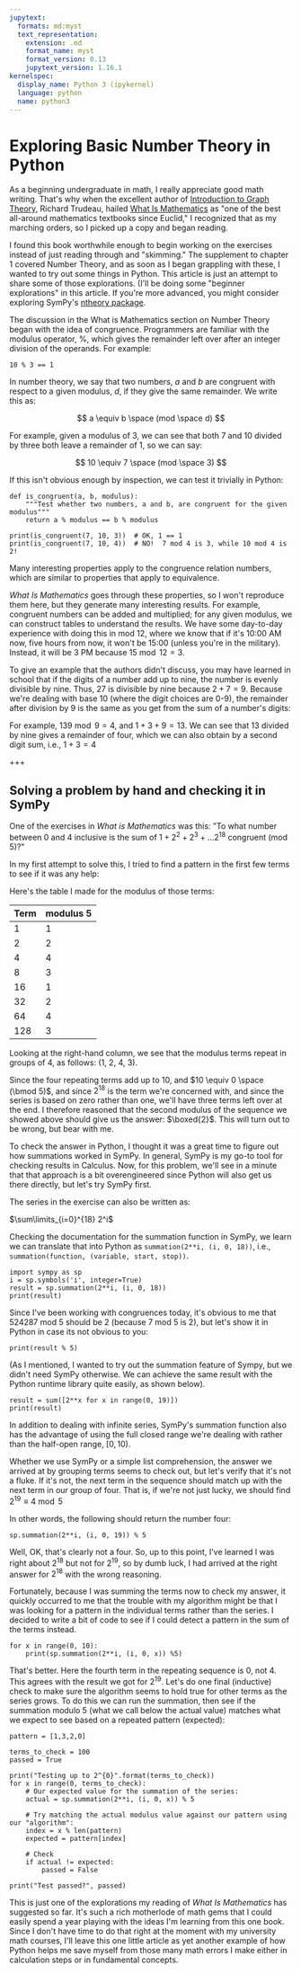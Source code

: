 ```yaml
---
jupytext:
  formats: md:myst
  text_representation:
    extension: .md
    format_name: myst
    format_version: 0.13
    jupytext_version: 1.16.1
kernelspec:
  display_name: Python 3 (ipykernel)
  language: python
  name: python3
---
```


# Exploring Basic Number Theory in Python


As a beginning undergraduate in math, I really appreciate good math writing. That's why when the excellent author of [Introduction to Graph Theory](https://www.amazon.com/Introduction-Graph-Theory-Dover-Mathematics/dp/0486678709), Richard Trudeau, hailed [What Is Mathematics](https://www.amazon.com/What-Mathematics-Elementary-Approach-Methods-ebook/dp/B000SEKHFG) as "one of the best all-around mathematics textbooks since Euclid," I recognized that as my marching orders, so I picked up a copy and began reading.

I found this book worthwhile enough to begin working on the exercises instead of just reading through and "skimming."  The supplement to chapter 1 covered Number Theory, and as soon as I began grappling with these, I wanted to try out some things in Python.  This article is just an attempt to share some of those explorations.  (I'll be doing some "beginner explorations" in this article.  If you're more advanced, you might consider exploring SymPy's [ntheory package](https://docs.sympy.org/latest/modules/ntheory.html).

The discussion in the What is Mathematics section on Number Theory began with the idea of congruence.  Programmers are familiar with the modulus operator, %, which gives the remainder left over after an integer division of the operands.  For example:

```{code-cell} ipython3
10 % 3 == 1
```

In number theory, we say that two numbers, $a$ and $b$ are congruent with respect to a given modulus, $d$, if they give the same remainder. We write this as:

$$ a \equiv b \space (mod \space d) $$

For example, given a modulus of 3, we can see that both 7 and 10 divided by three both leave a remainder of 1, so we can say:

$$ 10 \equiv 7 \space (mod \space 3) $$

If this isn't obvious enough by inspection, we can test it trivially in Python:

```{code-cell} ipython3
def is_congruent(a, b, modulus):
    """Test whether two numbers, a and b, are congruent for the given modulus"""
    return a % modulus == b % modulus

print(is_congruent(7, 10, 3))  # OK, 1 == 1
print(is_congruent(7, 10, 4))  # NO!  7 mod 4 is 3, while 10 mod 4 is 2!
```

Many interesting properties apply to the congruence relation numbers, which are similar to properties that apply to equivalence.

_What Is Mathematics_ goes through these properties, so I won't reproduce them here, but they generate many interesting results.  For example, congruent numbers can be added and multiplied; for any given modulus, we can construct tables to understand the results. We have some day-to-day experience with doing this in mod 12, where we know that if it's 10:00 AM now, five hours from now, it won't be 15:00 (unless you're in the military).  Instead, it will be 3 PM because $15 \bmod 12 = 3$.

To give an example that the authors didn't discuss, you may have learned in school that if the digits of a number add up to nine, the number is evenly divisible by nine.  Thus, 27 is divisible by nine because $2 + 7 = 9$. Because we're dealing with base 10 (where the digit choices are 0-9), the remainder after division by 9 is the same as you get from the sum of a number's digits:

For example, $139 \bmod 9 = 4$, and $1 + 3 + 9 = 13$.  We can see that 13 divided by nine gives a remainder of four, which we can also obtain by a second digit sum, i.e., $1 + 3 = 4$

+++

## Solving a problem by hand and checking it in SymPy

One of the exercises in *What is Mathematics* was this:  "To what number between 0 and 4 inclusive is the sum of $1 + 2^2 + 2^3 + ... 2^{18}$ congruent (mod 5)?"

In my first attempt to solve this, I tried to find a pattern in the first few terms to see if it was any help:

Here's the table I made for the modulus of those terms:

|Term|modulus 5|
|----|---------|
|1|1|
|2|2|
|4|4|
|8|3|
|16|1|
|32|2|
|64|4|
|128|3|

Looking at the right-hand column, we see that the modulus terms repeat in groups of 4, as follows:  (1, 2, 4, 3).

Since the four repeating terms add up to 10, and $10 \equiv 0 \space (\bmod 5)$, and since $2^18$ is the term we're concerned with, and since the series is based on zero rather than one, we'll have three terms left over at the end.  I therefore reasoned that the second modulus of the sequence we showed above should give us the answer:  $\boxed{2}$.  This will turn out to be wrong, but bear with me.

To check the answer in Python, I thought it was a great time to figure out how summations worked in SymPy. In general, SymPy is my go-to tool for checking results in Calculus. Now, for this problem, we'll see in a minute that that approach is a bit overengineered since Python will also get us there directly, but let's try SymPy first.

The series in the exercise can also be written as:

$\sum\limits_{i=0}^{18} 2^i$

Checking the documentation for the summation function in SymPy, we learn we can translate that into Python as `summation(2**i, (i, 0, 18))`, i.e., `summation(function, (variable, start, stop))`.

```{code-cell} ipython3
import sympy as sp
i = sp.symbols('i', integer=True)
result = sp.summation(2**i, (i, 0, 18))
print(result)
```

Since I've been working with congruences today, it's obvious to me that 524287 mod 5 should be 2 (because 7 mod 5 is 2), but let's show it in Python in case its not obvious to you:

```{code-cell} ipython3
print(result % 5)
```

(As I mentioned, I wanted to try out the summation feature of Sympy, but we didn't need SymPy otherwise. We can achieve the same result with the Python runtime library quite easily, as shown below).

```{code-cell} ipython3
result = sum([2**x for x in range(0, 19)])
print(result)
```

In addition to dealing with infinite series, SymPy's summation function also has the advantage of using the full closed range we're dealing with rather than the half-open range, $[0, 10)$.

Whether we use SymPy or a simple list comprehension, the answer we arrived at by grouping terms seems to check out, but let's verify that it's not a fluke. If it's not, the next term in the sequence should match up with the next term in our group of four.  That is, if we're not just lucky, we should find $2^{19} \equiv 4 \bmod 5$

In other words, the following should return the number four:

```{code-cell} ipython3
sp.summation(2**i, (i, 0, 19)) % 5
```

Well, OK, that's clearly not a four.  So, up to this point, I've learned I was right about $2^{18}$ but not for $2^{19}$, so by dumb luck, I had arrived at the right answer for $2^{18}$ with the wrong reasoning.

Fortunately, because I was summing the terms now to check my answer, it quickly occurred to me that the trouble with my algorithm might be that I was looking for a pattern in the individual terms rather than the series.  I decided to write a bit of code to see if I could detect a pattern in the sum of the terms instead.

```{code-cell} ipython3
for x in range(0, 10):
    print(sp.summation(2**i, (i, 0, x)) %5)
```

That's better.  Here the fourth term in the repeating sequence is 0, not 4.  This agrees with the result we got for $2^{19}$.  Let's do one final (inductive) check to make sure the algorithm seems to hold true for other terms as the series grows.  To do this we can run the summation, then see if the summation modulo 5 (what we call below the actual value) matches what we expect to see based on a repeated pattern (expected):

```{code-cell} ipython3
pattern = [1,3,2,0]

terms_to_check = 100
passed = True

print("Testing up to 2^{0}".format(terms_to_check))
for x in range(0, terms_to_check):
    # Our expected value for the summation of the series:
    actual = sp.summation(2**i, (i, 0, x)) % 5

    # Try matching the actual modulus value against our pattern using our "algorithm":
    index = x % len(pattern)
    expected = pattern[index]

    # Check
    if actual != expected:
        passed = False

print("Test passed?", passed)
```

This is just one of the explorations my reading of *What Is Mathematics* has suggested so far.  It's such a rich motherlode of math gems that I could easily spend a year playing with the ideas I'm learning from this one book.  Since I don't have time to do that right at the moment with my university math courses, I'll leave this one little article as yet another example of how Python helps me save myself from those many math errors I make either in calculation steps or in fundamental concepts.

```{code-cell} ipython3

```
